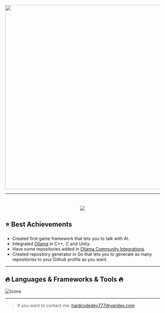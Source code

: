 <p align="center">
  <img src="media/WithoutCoding.gif" width="600"/>
</p>


---

<h1 align="center">
  <a href="https://git.io/typing-svg">
    <img src="https://readme-typing-svg.demolab.com?font=Fira+Code&pause=1000&center=true&width=435&lines=14+y.o.+developer+from+Russia;Middle+Unity%2FC%23+developer;And+just+a+cool+guy">
  </a>
</h1>


## ⭐️ Best Achievements

- Created first game framework that lets you to talk with AI.
- Integrated [Ollama](https://ollama.com) in C++, C and Unity.
- Have some repositories added in [Ollama Community Integrations](https://github.com/ollama/ollama?tab=readme-ov-file#community-integrations). 
- Created repository generator in Go that lets you to generate as many repositories to your Github profile as you want.

---

## 🔥 Languages & Frameworks & Tools 🔥
![Icons](https://skills.syvixor.com/api/icons?i=unity,visualstudio,visualstudiocode,github,ollama,blender,capcut,dotnet,csharp,cpp,c,golang,javascript,typescript,python,html,css)

---

> If you want to contact me: hardcodedev777@yandex.com
